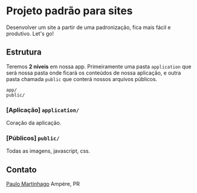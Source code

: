 Projeto padrão para sites
=========================

Desenvolver um site a partir de uma padronização, fica mais fácil e produtivo.
Let's go!


Estrutura
----

Teremos **2 níveis** em nossa app. Primeiramente uma pasta `application` que será nossa pasta onde ficará os conteúdos de nossa aplicação, e outra pasta chamada `public` que conterá nossos arquivos públicos.

```
app/
public/
```

### [Aplicação] `application/`
Coração da aplicação.

### [Públicos] `public/`
Todas as imagens, javascript, css.




Contato
-------

[Paulo Martinhago](//github.com/paulomartinhago)
Ampére, PR
